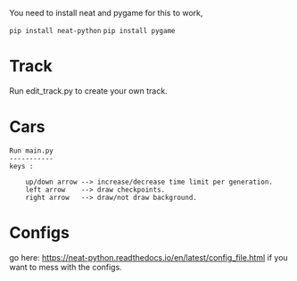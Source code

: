 You need to install neat and pygame for this to work,

```pip install neat-python```
```pip install pygame```

# Track

Run edit_track.py to create your own track.

# Cars

    Run main.py
    -----------
    keys :

        up/down arrow --> increase/decrease time limit per generation.
        left arrow    --> draw checkpoints.
        right arrow   --> draw/not draw background.

# Configs

go here: https://neat-python.readthedocs.io/en/latest/config_file.html if you want to mess with the configs.
